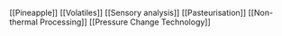 [[Pineapple]]
[[Volatiles]]
[[Sensory analysis]]
[[Pasteurisation]]
[[Non-thermal Processing]]
[[Pressure Change Technology]]
